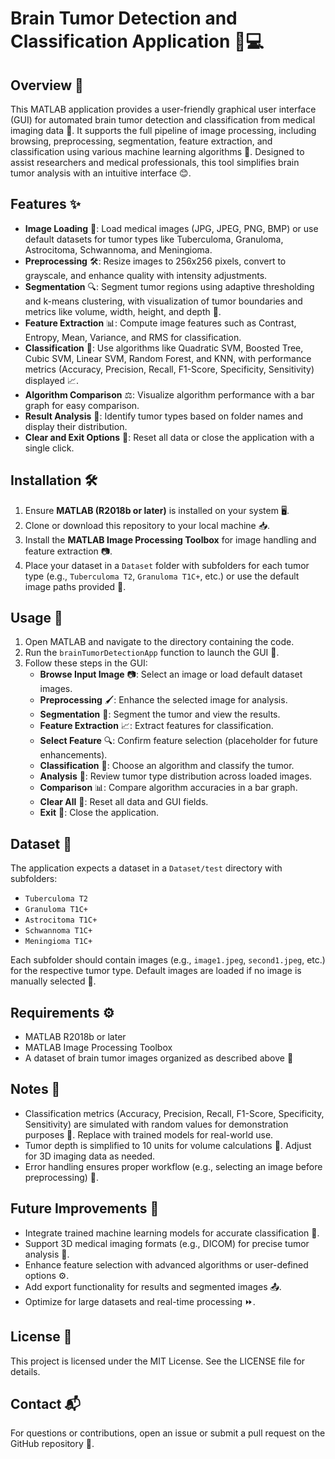 # Brain Tumor Detection and Classification Application 🧠💻

## Overview 🌟
This MATLAB application provides a user-friendly graphical user interface (GUI) for automated brain tumor detection and classification from medical imaging data 📸. It supports the full pipeline of image processing, including browsing, preprocessing, segmentation, feature extraction, and classification using various machine learning algorithms 🤖. Designed to assist researchers and medical professionals, this tool simplifies brain tumor analysis with an intuitive interface 😊.

## Features ✨
- **Image Loading** 📂: Load medical images (JPG, JPEG, PNG, BMP) or use default datasets for tumor types like Tuberculoma, Granuloma, Astrocitoma, Schwannoma, and Meningioma.
- **Preprocessing** 🛠️: Resize images to 256x256 pixels, convert to grayscale, and enhance quality with intensity adjustments.
- **Segmentation** 🔍: Segment tumor regions using adaptive thresholding and k-means clustering, with visualization of tumor boundaries and metrics like volume, width, height, and depth 📏.
- **Feature Extraction** 📊: Compute image features such as Contrast, Entropy, Mean, Variance, and RMS for classification.
- **Classification** 🧠: Use algorithms like Quadratic SVM, Boosted Tree, Cubic SVM, Linear SVM, Random Forest, and KNN, with performance metrics (Accuracy, Precision, Recall, F1-Score, Specificity, Sensitivity) displayed 📈.
- **Algorithm Comparison** ⚖️: Visualize algorithm performance with a bar graph for easy comparison.
- **Result Analysis** 🔬: Identify tumor types based on folder names and display their distribution.
- **Clear and Exit Options** 🧹: Reset all data or close the application with a single click.

## Installation 🛠️
1. Ensure **MATLAB (R2018b or later)** is installed on your system 🖥️.
2. Clone or download this repository to your local machine 📥.
3. Install the **MATLAB Image Processing Toolbox** for image handling and feature extraction 📷.
4. Place your dataset in a `Dataset` folder with subfolders for each tumor type (e.g., `Tuberculoma T2`, `Granuloma T1C+`, etc.) or use the default image paths provided 📂.

## Usage 🚀
1. Open MATLAB and navigate to the directory containing the code.
2. Run the `brainTumorDetectionApp` function to launch the GUI 🎉.
3. Follow these steps in the GUI:
   - **Browse Input Image** 📷: Select an image or load default dataset images.
   - **Preprocessing** 🖌️: Enhance the selected image for analysis.
   - **Segmentation** 🧩: Segment the tumor and view the results.
   - **Feature Extraction** 📈: Extract features for classification.
   - **Select Feature** 🔍: Confirm feature selection (placeholder for future enhancements).
   - **Classification** 🤖: Choose an algorithm and classify the tumor.
   - **Analysis** 🔬: Review tumor type distribution across loaded images.
   - **Comparison** 📊: Compare algorithm accuracies in a bar graph.
   - **Clear All** 🧹: Reset all data and GUI fields.
   - **Exit** 🚪: Close the application.

## Dataset 📁
The application expects a dataset in a `Dataset/test` directory with subfolders:
- `Tuberculoma T2`
- `Granuloma T1C+`
- `Astrocitoma T1C+`
- `Schwannoma T1C+`
- `Meningioma T1C+`

Each subfolder should contain images (e.g., `image1.jpeg`, `second1.jpeg`, etc.) for the respective tumor type. Default images are loaded if no image is manually selected 📸.

## Requirements ⚙️
- MATLAB R2018b or later
- MATLAB Image Processing Toolbox
- A dataset of brain tumor images organized as described above 📂

## Notes 📝
- Classification metrics (Accuracy, Precision, Recall, F1-Score, Specificity, Sensitivity) are simulated with random values for demonstration purposes 🎲. Replace with trained models for real-world use.
- Tumor depth is simplified to 10 units for volume calculations 📏. Adjust for 3D imaging data as needed.
- Error handling ensures proper workflow (e.g., selecting an image before preprocessing) 🚨.

## Future Improvements 🔮
- Integrate trained machine learning models for accurate classification 🤖.
- Support 3D medical imaging formats (e.g., DICOM) for precise tumor analysis 🧠.
- Enhance feature selection with advanced algorithms or user-defined options ⚙️.
- Add export functionality for results and segmented images 📤.
- Optimize for large datasets and real-time processing ⏩.

## License 📜
This project is licensed under the MIT License. See the LICENSE file for details.

## Contact 📬
For questions or contributions, open an issue or submit a pull request on the GitHub repository 🙌.